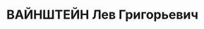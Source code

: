 ---
title: ВАЙНШТЕЙН Лев Григорьевич
description: '1903, м. Луганськ, єврей, освіта середня, прож.: м. Стаханов, завідуючий
  групою нормування тресту «Серговугілля»

  Військовою колегією Верховного суду СРСР 3 грудня 1937 р. засуджений до 10 р. позбавлення
  волі.

  Реабілітований у 1957 р.'
---